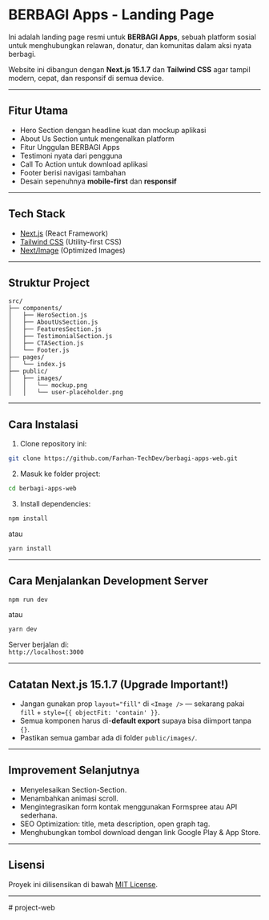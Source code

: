 # BERBAGI Apps - Landing Page

Ini adalah landing page resmi untuk **BERBAGI Apps**, sebuah platform sosial untuk menghubungkan relawan, donatur, dan komunitas dalam aksi nyata berbagi.

Website ini dibangun dengan **Next.js 15.1.7** dan **Tailwind CSS** agar tampil modern, cepat, dan responsif di semua device.

---

## Fitur Utama

- Hero Section dengan headline kuat dan mockup aplikasi
- About Us Section untuk mengenalkan platform
- Fitur Unggulan BERBAGI Apps
- Testimoni nyata dari pengguna
- Call To Action untuk download aplikasi
- Footer berisi navigasi tambahan
- Desain sepenuhnya **mobile-first** dan **responsif**

---

## Tech Stack

- [Next.js](https://nextjs.org/) (React Framework)
- [Tailwind CSS](https://tailwindcss.com/) (Utility-first CSS)
- [Next/Image](https://nextjs.org/docs/api-reference/next/image) (Optimized Images)

---

## Struktur Project

```
src/
├── components/
│   ├── HeroSection.js
│   ├── AboutUsSection.js
│   ├── FeaturesSection.js
│   ├── TestimonialSection.js
│   ├── CTASection.js
│   └── Footer.js
├── pages/
│   └── index.js
├── public/
│   ├── images/
│   │   └── mockup.png
│   │   └── user-placeholder.png
```

---

## Cara Instalasi

1. Clone repository ini:

```bash
git clone https://github.com/Farhan-TechDev/berbagi-apps-web.git
```

2. Masuk ke folder project:

```bash
cd berbagi-apps-web
```

3. Install dependencies:

```bash
npm install
```
atau
```bash
yarn install
```

---

## Cara Menjalankan Development Server

```bash
npm run dev
```
atau
```bash
yarn dev
```

Server berjalan di:  
`http://localhost:3000`

---

## Catatan Next.js 15.1.7 (Upgrade Important!)

- Jangan gunakan prop `layout="fill"` di `<Image />` — sekarang pakai `fill` + `style={{ objectFit: 'contain' }}`.
- Semua komponen harus di-**default export** supaya bisa diimport tanpa `{}`.
- Pastikan semua gambar ada di folder `public/images/`.

---

## Improvement Selanjutnya

- Menyelesaikan Section-Section.
- Menambahkan animasi scroll.
- Mengintegrasikan form kontak menggunakan Formspree atau API sederhana.
- SEO Optimization: title, meta description, open graph tag.
- Menghubungkan tombol download dengan link Google Play & App Store.

---

## Lisensi

Proyek ini dilisensikan di bawah [MIT License](LICENSE).

---
#   p r o j e c t - w e b  
 